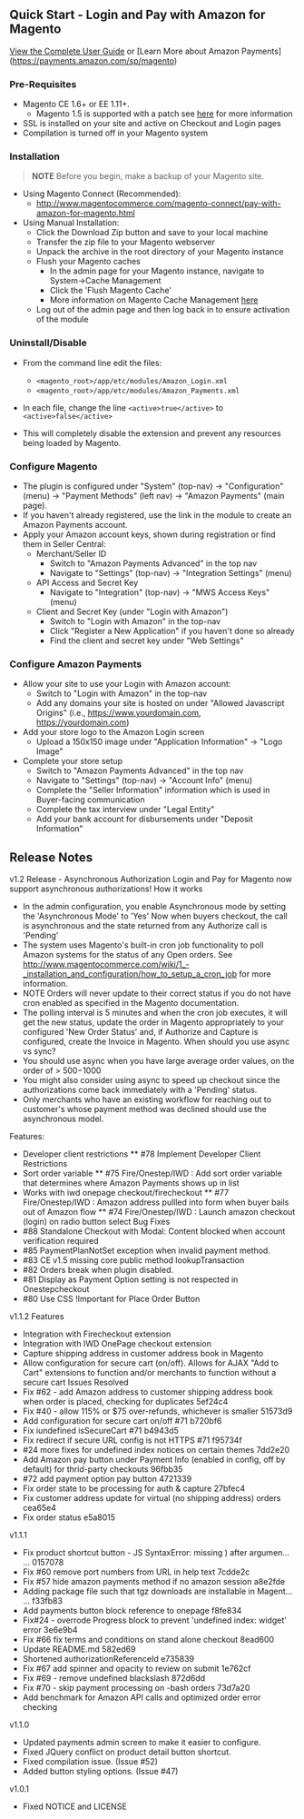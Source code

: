 ## Quick Start - Login and Pay with Amazon for Magento

[View the Complete User Guide](https://github.com/amzn/amazon-payments-magento-plugin/wiki)
or [Learn More about Amazon Payments] (https://payments.amazon.com/sp/magento)


### Pre-Requisites
* Magento CE 1.6+ or EE 1.11+.
    * Magento 1.5 is supported with a patch see [here](https://github.com/amzn/amazon-payments-magento-plugin/wiki/Community-and-FAQ#q-i-am-on-magento-ce-15-or-magento-ee-110-can-i-use-amazon-payments) for more information
* SSL is installed on your site and active on Checkout and Login pages
* Compilation is turned off in your Magento system


### Installation
> **NOTE** Before you begin, make a backup of your Magento site.

* Using Magento Connect (Recommended):
    * http://www.magentocommerce.com/magento-connect/pay-with-amazon-for-magento.html
* Using Manual Installation:
    * Click the Download Zip button and save to your local machine
    * Transfer the zip file to your Magento webserver
    * Unpack the archive in the root directory of your Magento instance
    * Flush your Magento caches
        * In the admin page for your Magento instance, navigate to System->Cache Management
        * Click the 'Flush Magento Cache'
        * More information on Magento Cache Management [here](http://www.magentocommerce.com/knowledge-base/entry/cache-storage-management)
    * Log out of the admin page and then log back in to ensure activation of the module

### Uninstall/Disable
* From the command line edit the files: 
   * `<magento_root>/app/etc/modules/Amazon_Login.xml`
   * `<magento_root>/app/etc/modules/Amazon_Payments.xml`
* In each file, change the line
   `<active>true</active>`
   to
   `<active>false</active>`

* This will completely disable the extension and prevent any resources being loaded by Magento.


### Configure Magento
* The plugin is configured under "System" (top-nav) -> "Configuration" (menu) -> "Payment Methods" (left nav) -> "Amazon Payments" (main page).
* If you haven't already registered, use the link in the module to create an Amazon Payments account.
* Apply your Amazon account keys, shown during registration or find them in Seller Central:
    * Merchant/Seller ID
       * Switch to "Amazon Payments Advanced" in the top nav
       * Navigate to "Settings" (top-nav) -> "Integration Settings" (menu)
    * API Access and Secret Key
       * Navigate to "Integration" (top-nav) -> "MWS Access Keys" (menu)
    * Client and Secret Key (under "Login with Amazon")
       * Switch to "Login with Amazon" in the top-nav
       * Click "Register a New Application" if you haven't done so already
       * Find the client and secret key under "Web Settings"


### Configure Amazon Payments
 * Allow your site to use your Login with Amazon account:
    * Switch to "Login with Amazon" in the top-nav
    * Add any domains your site is hosted on under "Allowed Javascript Origins" (i.e., https://www.yourdomain.com, https://yourdomain.com)
 * Add your store logo to the Amazon Login screen
    * Upload a 150x150 image under "Application Information" -> "Logo Image"
 * Complete your store setup
    * Switch to "Amazon Payments Advanced" in the top nav
    * Navigate to "Settings" (top-nav) -> "Account Info" (menu)
    * Complete the "Seller Information" information which is used in Buyer-facing communication
    * Complete the tax interview under "Legal Entity"
    * Add your bank account for disbursements under "Deposit Information"

## Release Notes

v1.2 Release - Asynchronous Authorization
Login and Pay for Magento now support asynchronous authorizations!
How it works
* In the admin configuration, you enable Asynchronous mode by setting the 'Asynchronous Mode' to 'Yes' Now when buyers checkout, the call is asynchronous and the state returned from any Authorize call is 'Pending'
* The system uses Magento's built-in cron job functionality to poll Amazon systems for the status of any Open orders. See http://www.magentocommerce.com/wiki/1_-_installation_and_configuration/how_to_setup_a_cron_job for more information.
* NOTE Orders will never update to their correct status if you do not have cron enabled as specified in the Magento documentation.
* The polling interval is 5 minutes and when the cron job executes, it will get the new status, update the order in Magento appropriately to your configured 'New Order Status' and, if Authorize and Capture is configured, create the Invoice in Magento.
When should you use async vs sync?
* You should use async when you have large average order values, on the order of > $500-$1000
* You might also consider using async to speed up checkout since the authorizations come back immediately with a 'Pending' status.
* Only merchants who have an existing workflow for reaching out to customer's whose payment method was declined should use the asynchronous model.

Features:
* Developer client restrictions
** #78 Implement Developer Client Restrictions
* Sort order variable
** #75 Fire/Onestep/IWD : Add sort order variable that determines where Amazon Payments shows up in list
* Works with iwd onepage checkout/firecheckout
** #77 Fire/Onestep/IWD : Amazon address pullled into form when buyer bails out of Amazon flow
** #74 Fire/Onestep/IWD : Launch amazon checkout (login) on radio button select
Bug Fixes
* #88 Standalone Checkout with Modal: Content blocked when account verification required
* #85 PaymentPlanNotSet exception when invalid payment method.
* #83 CE v1.5 missing core public method lookupTransaction
* #82 Orders break when plugin disabled.
* #81 Display as Payment Option setting is not respected in Onestepcheckout
* #80 Use CSS !Important for Place Order Button

v1.1.2
Features
* Integration with Firecheckout extension
* Integration with IWD OnePage checkout extension
* Capture shipping address in customer address book in Magento
* Allow configuration for secure cart (on/off). Allows for AJAX "Add to Cart" extensions to function and/or merchants to function without a secure cart
Issues Resolved
* Fix #62 - add Amazon address to customer shipping address book when order is placed, checking for duplicates 5ef24c4
* Fix #40 - allow 115% or $75 over-refunds, whichever is smaller 51573d9
* Add configuration for secure cart on/off #71 b720bf6
* Fix iundefined isSecureCart #71 b4943d5
* Fix redirect if secure URL config is not HTTPS #71 f95734f
* #24 more fixes for undefined index notices on certain themes 7dd2e20
* Add Amazon pay button under Payment Info (enabled in config, off by default) for thrid-party checkouts 96fbb35
* #72 add payment option pay button 4721339
* Fix order state to be processing for auth & capture 27bfec4
* Fix customer address update for virtual (no shipping address) orders cea65e4
* Fix order status e5a8015

v1.1.1 
* Fix product shortcut button - JS SyntaxError: missing ) after argumen… … 0157078
* Fix #60 remove port numbers from URL in help text 7cdde2c
* Fix #57 hide amazon payments method if no amazon session a8e2fde
* Adding package file such that tgz downloads are installable in Magent… … f33fb83
* Add payments button block reference to onepage f8fe834
* Fix#24 - overrode Progress block to prevent 'undefined index: widget' error 3e6e9b4
* Fix #66 fix terms and conditions on stand alone checkout 8ead600
* Update README.md 582ed69
* Shortened authorizationReferenceId e735839
* Fix #67 add spinner and opacity to review on submit 1e762cf
* Fix #69 - remove undefined blackslash 872d6dd
* Fix #70 - skip payment processing on -bash orders 73d7a20
* Add benchmark for Amazon API calls and optimized order error checking

v1.1.0
* Updated payments admin screen to make it easier to configure.
* Fixed JQuery conflict on product detail button shortcut.
* Fixed compilation issue. (Issue #52)
* Added button styling options. (Issue #47)

v1.0.1
* Fixed NOTICE and LICENSE
